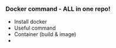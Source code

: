 ### Docker command - ALL in one repo!

-   Install docker
-   Useful command
-   Container (build & image)
-
